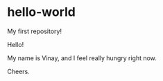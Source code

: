 # hello-world
My first repository!

Hello! 

My name is Vinay, and I feel really hungry right now.

Cheers.
